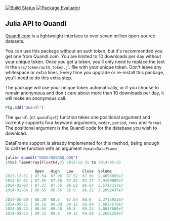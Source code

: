 [![Build Status](https://travis-ci.org/milktrader/Quandl.jl.png)](https://travis-ci.org/milktrader/Quandl.jl)
[![Package Evaluator](http://iainnz.github.io/packages.julialang.org/badges/Quandl_0.3.svg)](http://iainnz.github.io/packages.julialang.org/?pkg=Quandl&ver=0.3)

## Julia API to Quandl 

[Quandl.com](http://www.quandl.com) is a lightweight interface to over seven million open-source datasets. 

You can use this package without an auth token, but it's recommended you get one from Quandl.com. You are limited to 10 downloads per day
without your unique token. Once you get a token, you'll only need to replace the text in the `src/token/auth_token.jl` file with your unique 
token. Don't leave any whitespace or extra lines.  Every time you upgrade or re-install this package, you'll need to do this extra step. 

The package will use your unique token automatically, or if you choose to remain anonymous and don't care about more than 10 downloads per day, it
will make an anonymous call. 

````julia
Pkg.add("Quandl")
````

The `quandl` (or `quandlget`) function takes one positional argument and currently supports four keyword arguments, `order`, `period`, `rows` and `format`. The positional argument is the Quandl code for the database you wish to download. 

DataFrame support is already implemented for this method, being enough to call the function with an argument `fomat=DataFrame`


````julia
julia> quandl("GOOG/NASDAQ_QQQ") 
100x5 TimeArray{Float64,2} 2013-12-31 to 2014-05-23

             Open   High   Low    Close  Volume
2013-12-31 | 87.54  87.96  87.52  87.96  2.4896065e7
2014-01-02 | 87.55  87.58  87.02  87.27  2.9190009e7
2014-01-03 | 87.27  87.35  86.62  86.64  3.5727317e7
2014-01-06 | 86.65  86.76  86.0   86.32  3.2092437e7
⋮
2014-05-20 | 88.28  88.6   87.64  88.0   3.3715953e7
2014-05-21 | 88.16  88.89  88.11  88.84  3.6837678e7
2014-05-22 | 88.94  89.48  88.8   89.23  3.0617089e7
2014-05-23 | 89.33  89.9   89.12  89.88  2.2691254e7
````
